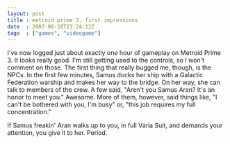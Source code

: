 ```yaml
---
layout: post
title : metroid prime 3, first impressions
date  : 2007-08-28T23:24:12Z
tags  : ["games", "videogame"]
---
```

I've now logged just about exactly one hour of gameplay on Metroid Prime 3.  It looks really good.  I'm still getting used to the controls, so I won't comment on those.  The first thing that really bugged me, though, is the NPCs.  In the first few minutes, Samus docks her ship with a Galactic Federation warship and makes her way to the bridge.  On her way, she can talk to members of the crew. A few said, "Aren't you Samus Aran?  It's an honor to meet you."  Awesome. More of them, however, said things like, "I can't be bothered with you, I'm busy" or, "this job requires my full concentration."

If Samus freakin' Aran walks up to you, in full Varia Suit, and demands your attention, you give it to her.  Period. 
